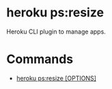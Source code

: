 heroku ps:resize
================

Heroku CLI plugin to manage apps.
# Commands

* [heroku ps:resize [OPTIONS]](#psresize)
